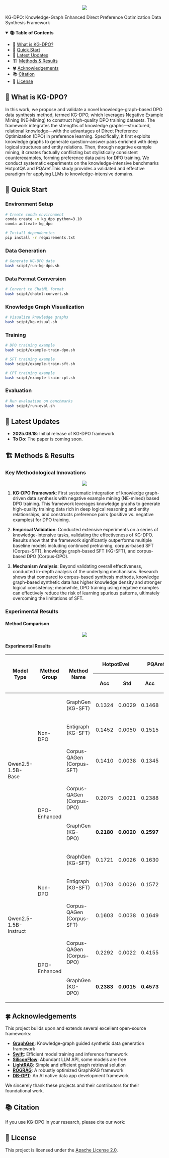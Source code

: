 <p align="center">
  <img src="./assets/kg-dpo.png"/>
</p>

<!-- icon -->

<!-- [![stars](https://img.shields.io/github/stars/open-sciencelab/KG-DPO.svg)](https://github.com/open-sciencelab/KG-DPO)
[![forks](https://img.shields.io/github/forks/open-sciencelab/KG-DPO.svg)](https://github.com/open-sciencelab/KG-DPO)
[![open issues](https://img.shields.io/github/issues-raw/open-sciencelab/KG-DPO)](https://github.com/open-sciencelab/KG-DPO/issues)
[![issue resolution](https://img.shields.io/github/issues-closed-raw/open-sciencelab/KG-DPO)](https://github.com/open-sciencelab/KG-DPO/issues)
[![documentation](https://img.shields.io/badge/docs-latest-blue)](https://kg-dpo-cookbook.readthedocs.io/en/latest/)
[![wechat](https://img.shields.io/badge/wechat-brightgreen?logo=wechat&logoColor=white)](https://cdn.vansin.top/internlm/dou.jpg)
[![arXiv](https://img.shields.io/badge/Paper-arXiv-white)](https://arxiv.org/abs/2505.20416)
[![Hugging Face](https://img.shields.io/badge/Paper-on%20HF-white?logo=huggingface&logoColor=yellow)](https://huggingface.co/papers/2505.20416) -->

KG-DPO: Knowledge-Graph Enhanced Direct Preference Optimization Data Synthesis Framework

<details open>
<summary><b>📚 Table of Contents</b></summary>

- 📝 [What is KG-DPO?](#-what-is-kg-dpo)
- 🚀 [Quick Start](#-quick-start)
- 📌 [Latest Updates](#-latest-updates)
- 🏗️ [Methods & Results](#-methods--results)
- 🍀 [Acknowledgements](#-acknowledgements)
- 📚 [Citation](#-citation)
- 📜 [License](#-license)

</details>

## 📝 What is KG-DPO?

In this work, we propose and validate a novel knowledge-graph-based DPO data synthesis method, termed KG-DPO, which leverages Negative Example Mining (NE-Mining) to construct high-quality DPO training datasets. The framework integrates the strengths of knowledge graphs—structured, relational knowledge—with the advantages of Direct Preference Optimization (DPO) in preference learning. Specifically, it first exploits knowledge graphs to generate question–answer pairs enriched with deep logical structures and entity relations. Then, through negative example mining, it creates factually conflicting but stylistically consistent counterexamples, forming preference data pairs for DPO training. We conduct systematic experiments on the knowledge-intensive benchmarks HotpotQA and PQAref.This study provides a validated and effective paradigm for applying LLMs to knowledge-intensive domains.

## 🚀 Quick Start

### Environment Setup

```bash
# Create conda environment
conda create -n kg_dpo python=3.10
conda activate kg_dpo

# Install dependencies
pip install -r requirements.txt
```

### Data Generation

```bash
# Generate KG-DPO data
bash scipt/run-kg-dpo.sh
```

### Data Format Conversion

```bash
# Convert to ChatML format
bash scipt/chatml-convert.sh
```

### Knowledge Graph Visualization

```bash
# Visualize knowledge graphs
bash scipt/kg-visual.sh
```

### Training

```bash
# DPO training example
bash scipt/example-train-dpo.sh

# SFT training example  
bash scipt/example-train-sft.sh

# CPT training example
bash scipt/example-train-cpt.sh
```

### Evaluation

```bash
# Run evaluation on benchmarks
bash scipt/run-eval.sh
```

## 📌 Latest Updates

- **2025.09.18**: Initial release of KG-DPO framework
- **To Do**: The paper is coming soon.

## 🏗️ Methods & Results 

### Key Methodological Innovations
<p align="center">
  <img src="./assets/method.png"/>
</p>

1. **KG-DPO Framework**: First systematic integration of knowledge graph-driven data synthesis with negative example mining (NE-mined) based DPO training. This framework leverages knowledge graphs to generate high-quality training data rich in deep logical reasoning and entity relationships, and constructs preference pairs (positive vs. negative examples) for DPO training.

2. **Empirical Validation**: Conducted extensive experiments on a series of knowledge-intensive tasks, validating the effectiveness of KG-DPO. Results show that the framework significantly outperforms multiple baseline models including continued pretraining, corpus-based SFT (Corpus-SFT), knowledge graph-based SFT (KG-SFT), and corpus-based DPO (Corpus-DPO).

3. **Mechanism Analysis**: Beyond validating overall effectiveness, conducted in-depth analysis of the underlying mechanisms. Research shows that compared to corpus-based synthesis methods, knowledge graph-based synthetic data has higher knowledge density and stronger logical consistency; meanwhile, DPO training using negative examples can effectively reduce the risk of learning spurious patterns, ultimately overcoming the limitations of SFT.

### Experimental Results
#### Method Comparison
<p align="center">
  <img src="./assets/post-train-compare.png"/>
</p>

#### Experimental Results
<table><thead><tr><th rowspan="2"><p>Model Type</p></th><th rowspan="2"><p>Method Group</p></th><th rowspan="2"><p>Method Name</p></th><th colspan="2"><p>HotpotEvel</p></th><th colspan="2"><p>PQArefEvel</p></th></tr><tr><th><p>Acc</p></th><th><p>Std</p></th><th><p>Acc</p></th><th><p>Std</p></th></tr></thead><tbody><tr><td rowspan="5"><p>Qwen2.5-1.5B-Base</p></td><td rowspan="3"><p>Non-DPO</p></td><td><p>GraphGen (KG-SFT)</p></td><td><p>0.1324</p></td><td><p>0.0029</p></td><td><p>0.1468</p></td><td><p>0.0029</p></td></tr><tr><td><p>Entigraph (KG-SFT)</p></td><td><p>0.1452</p></td><td><p>0.0050</p></td><td><p>0.1515</p></td><td><p>0.0081</p></td></tr><tr><td><p>Corpus-QAGen (Corpus-SFT)</p></td><td><p>0.1410</p></td><td><p>0.0038</p></td><td><p>0.1345</p></td><td><p>0.0032</p></td></tr><tr><td rowspan="2"><p>DPO-Enhanced</p></td><td><p>Corpus-QAGen (Corpus-DPO)</p></td><td><p>0.2075</p></td><td><p>0.0021</p></td><td><p>0.2388</p></td><td><p>0.0039</p></td></tr><tr><td><p>GraphGen (KG-DPO)</p></td><td><p><strong>0.2180</strong></p></td><td><p><strong>0.0020</strong></p></td><td><p><strong>0.2597</strong></p></td><td><p><strong>0.0027</strong></p></td></tr><tr><td rowspan="5"><p>Qwen2.5-1.5B-Instruct</p></td><td rowspan="3"><p>Non-DPO</p></td><td><p>GraphGen (KG-SFT)</p></td><td><p>0.1721</p></td><td><p>0.0026</p></td><td><p>0.1630</p></td><td><p>0.0047</p></td></tr><tr><td><p>Entigraph (KG-SFT)</p></td><td><p>0.1703</p></td><td><p>0.0026</p></td><td><p>0.1572</p></td><td><p>0.0034</p></td></tr><tr><td><p>Corpus-QAGen (Corpus-SFT)</p></td><td><p>0.1603</p></td><td><p>0.0038</p></td><td><p>0.1649</p></td><td><p>0.0029</p></td></tr><tr><td rowspan="2"><p>DPO-Enhanced</p></td><td><p>Corpus-QAGen (Corpus-DPO)</p></td><td><p>0.2292</p></td><td><p>0.0022</p></td><td><p>0.4155</p></td><td><p>0.0024</p></td></tr><tr><td><p>GraphGen (KG-DPO)</p></td><td><p><strong>0.2383</strong></p></td><td><p><strong>0.0015</strong></p></td><td><p><strong>0.4573</strong></p></td><td><p><strong>0.0019</strong></p></td></tr></tbody></table>

## 🍀 Acknowledgements

This project builds upon and extends several excellent open-source frameworks:

- **[GraphGen](https://github.com/open-sciencelab/GraphGen)**: Knowledge-graph guided synthetic data generation framework
- **[Swift](https://github.com/modelscope/swift)**: Efficient model training and inference framework
- **[SiliconFlow](https://siliconflow.cn)**: Abundant LLM API, some models are free
- **[LightRAG](https://github.com/HKUDS/LightRAG)**: Simple and efficient graph retrieval solution
- **[ROGRAG](https://github.com/tpoisonooo/ROGRAG)**: A robustly optimized GraphRAG framework
- **[DB-GPT](https://github.com/eosphoros-ai/DB-GPT)**: An AI native data app development framework

We sincerely thank these projects and their contributors for their foundational work.

## 📚 Citation

If you use KG-DPO in your research, please cite our work:

<!-- ```bibtex
@misc{chen2025kgdpoenhancingllmswithknowledgegraphs,
      title={KG-DPO: Enhancing LLMs with Knowledge Graphs and Direct Preference Optimization}, 
      author={Zihong Chen and Wanli Jiang and Jinzhe Li and Zhonghang Yuan and Huanjun Kong and Wanli Ouyang and Nanqing Dong},
      year={2025},
      eprint={2505.20416},
      archivePrefix={arXiv},
      primaryClass={cs.CL},
      url={https://arxiv.org/abs/2505.20416}, 
}
``` -->

## 📜 License

This project is licensed under the [Apache License 2.0](LICENSE).